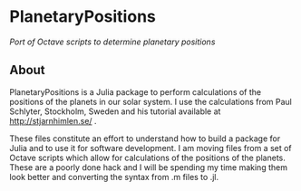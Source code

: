 
# PlanetaryPositions

*Port of Octave scripts to determine planetary positions* 

## About

PlanetaryPositions is a Julia package to perform calculations of the positions 
of the planets in our solar system.  I use the calculations from 
Paul Schlyter, Stockholm, Sweden and his tutorial available at 
http://stjarnhimlen.se/ .

These files constitute an effort to understand how to build a package for 
Julia and to use it for software development.  I am moving files from a set
of Octave scripts which allow for calculations of the positions of the 
planets.  These are a poorly done hack and I will be spending my time making
them look better and converting the syntax from .m files to .jl.

